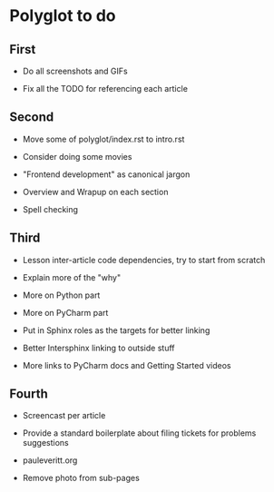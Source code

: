 # Polyglot to do

## First

- Do all screenshots and GIFs

- Fix all the TODO for referencing each article

## Second

- Move some of polyglot/index.rst to intro.rst

- Consider doing some movies

- "Frontend development" as canonical jargon

- Overview and Wrapup on each section

- Spell checking

## Third

- Lesson inter-article code dependencies, try to start from scratch

- Explain more of the "why"

- More on Python part

- More on PyCharm part

- Put in Sphinx roles as the targets for better linking

- Better Intersphinx linking to outside stuff

- More links to PyCharm docs and Getting Started videos


## Fourth

- Screencast per article

- Provide a standard boilerplate about filing tickets for problems
  suggestions

- pauleveritt.org

- Remove photo from sub-pages